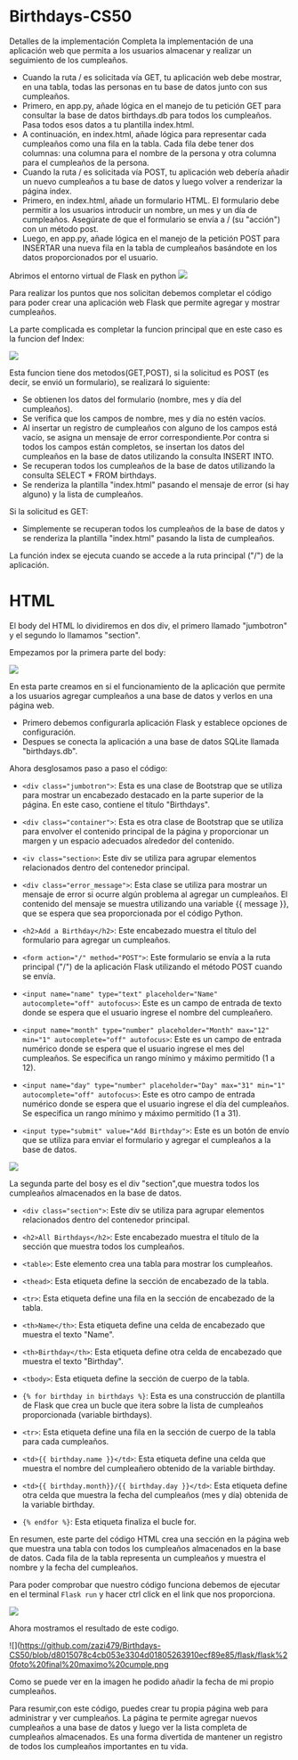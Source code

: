 # Birthdays-CS50

Detalles de la implementación
Completa la implementación de una aplicación web que permita a los usuarios almacenar y realizar un seguimiento de los cumpleaños.

- Cuando la ruta / es solicitada vía GET, tu aplicación web debe mostrar, en una tabla, todas las personas en tu base de datos junto con sus cumpleaños.
- Primero, en app.py, añade lógica en el manejo de tu petición GET para consultar la base de datos birthdays.db para todos los cumpleaños. Pasa todos esos datos a tu plantilla index.html.
- A continuación, en index.html, añade lógica para representar cada cumpleaños como una fila en la tabla. Cada fila debe tener dos columnas: una columna para el nombre de la persona y otra columna para el cumpleaños de la persona.
- Cuando la ruta / es solicitada vía POST, tu aplicación web debería añadir un nuevo cumpleaños a tu base de datos y luego volver a renderizar la página index.
- Primero, en index.html, añade un formulario HTML. El formulario debe permitir a los usuarios introducir un nombre, un mes y un día de cumpleaños. Asegúrate de que el formulario se envía a / (su "acción") con un método post.
- Luego, en app.py, añade lógica en el manejo de la petición POST para INSERTAR una nueva fila en la tabla de cumpleaños basándote en los datos proporcionados por el usuario.

 Abrimos el entorno virtual de Flask en python
 ![](https://github.com/zazi479/Birthdays-CS50/blob/3b448bd5ca0e7a1aeacc960a73a26124751559f0/flask/abrir%20el%20entorno%20flask.png)
 
 
Para realizar los puntos que nos solicitan debemos completar el código para poder crear una aplicación web Flask que permite agregar y mostrar cumpleaños.

La parte complicada es completar la funcion principal que en este caso es la funcion def Index:

![](https://github.com/zazi479/Birthdays-CS50/blob/3b448bd5ca0e7a1aeacc960a73a26124751559f0/flask/funcion%20flask.png)

Esta funcion tiene dos metodos(GET,POST), si la solicitud es POST (es decir, se envió un formulario), se realizará lo siguiente:
- Se obtienen los datos del formulario (nombre, mes y día del cumpleaños).
- Se verifica que los campos de nombre, mes y día no estén vacíos.
- Al insertar un registro de cumpleaños con alguno de los campos está vacío, se asigna un mensaje de error correspondiente.Por contra si  todos los campos están completos, se insertan los datos del cumpleaños en la base de datos utilizando la consulta INSERT INTO.
- Se recuperan todos los cumpleaños de la base de datos utilizando la consulta SELECT * FROM birthdays.
- Se renderiza la plantilla "index.html" pasando el mensaje de error (si hay alguno) y la lista de cumpleaños.

Si la solicitud es GET:
- Simplemente se recuperan todos los cumpleaños de la base de datos y se renderiza la plantilla "index.html" pasando la lista de cumpleaños.

La función index se ejecuta cuando se accede a la ruta principal ("/") de la aplicación.



# HTML

El body del HTML lo dividiremos en dos div, el primero llamado "jumbotron" y el segundo lo llamamos "section".

Empezamos por la primera parte del body:

![](https://github.com/zazi479/Birthdays-CS50/blob/247fda1caed4c391387351517aa0078516f6ff6c/flask/body%201.png)

En esta parte creamos en si el funcionamiento de la aplicación que permite a los usuarios agregar cumpleaños a una base de datos y verlos en una página web.

- Primero debemos configurarla aplicación Flask y establece opciones de configuración.
- Despues se conecta la aplicación a una base de datos SQLite llamada "birthdays.db".

Ahora desglosamos paso a paso el código:
- ```<div class="jumbotron">```: Esta es una clase de Bootstrap que se utiliza para mostrar un encabezado destacado en la parte superior de la página. En este caso, contiene el título "Birthdays".

- ```<div class="container">```: Esta es otra clase de Bootstrap que se utiliza para envolver el contenido principal de la página y proporcionar un margen y un espacio adecuados alrededor del contenido.

- ```<iv class="section>```: Este div se utiliza para agrupar elementos relacionados dentro del contenedor principal.

- ```<div class="error_message">```: Esta clase se utiliza para mostrar un mensaje de error si ocurre algún problema al agregar un cumpleaños. El contenido del mensaje se muestra utilizando una variable {{ message }}, que se espera que sea proporcionada por el código Python.

- ```<h2>Add a Birthday</h2>```: Este encabezado muestra el título del formulario para agregar un cumpleaños.

- ```<form action="/" method="POST">```: Este formulario se envía a la ruta principal ("/") de la aplicación Flask utilizando el método POST cuando se envía.

- ```<input name="name" type="text" placeholder="Name" autocomplete="off" autofocus>```: Este es un campo de entrada de texto donde se espera que el usuario ingrese el nombre del cumpleañero.

- ```<input name="month" type="number" placeholder="Month" max="12" min="1" autocomplete="off" autofocus>```: Este es un campo de entrada numérico donde se espera que el usuario ingrese el mes del cumpleaños. Se especifica un rango mínimo y máximo permitido (1 a 12).

- ```<input name="day" type="number" placeholder="Day" max="31" min="1" autocomplete="off" autofocus>```: Este es otro campo de entrada numérico donde se espera que el usuario ingrese el día del cumpleaños. Se especifica un rango mínimo y máximo permitido (1 a 31).

- ```<input type="submit" value="Add Birthday">```: Este es un botón de envío que se utiliza para enviar el formulario y agregar el cumpleaños a la base de datos.

![](https://github.com/zazi479/Birthdays-CS50/blob/247fda1caed4c391387351517aa0078516f6ff6c/flask/body2.png)

La segunda parte del bosy es el div "section",que muestra todos los cumpleaños almacenados en la base de datos.


- ```<div class="section">```: Este div se utiliza para agrupar elementos relacionados dentro del contenedor principal.

- ```<h2>All Birthdays</h2>```: Este encabezado muestra el título de la sección que muestra todos los cumpleaños.

- ```<table>```: Este elemento crea una tabla para mostrar los cumpleaños.

- ```<thead>```: Esta etiqueta define la sección de encabezado de la tabla.

- ```<tr>```: Esta etiqueta define una fila en la sección de encabezado de la tabla.

- ```<th>Name</th>```: Esta etiqueta define una celda de encabezado que muestra el texto "Name".

- ```<th>Birthday</th>```: Esta etiqueta define otra celda de encabezado que muestra el texto "Birthday".

- ```<tbody>```: Esta etiqueta define la sección de cuerpo de la tabla.

- ```{% for birthday in birthdays %}```: Esta es una construcción de plantilla de Flask que crea un bucle que itera sobre la lista de cumpleaños proporcionada (variable birthdays).

- ```<tr>```: Esta etiqueta define una fila en la sección de cuerpo de la tabla para cada cumpleaños.

- ```<td>{{ birthday.name }}</td>```: Esta etiqueta define una celda que muestra el nombre del cumpleañero obtenido de la variable birthday.

- ```<td>{{ birthday.month}}/{{ birthday.day }}</td>```: Esta etiqueta define otra celda que muestra la fecha del cumpleaños (mes y día) obtenida de la variable birthday.

- ```{% endfor %}```: Esta etiqueta finaliza el bucle for.

 En resumen, este parte del código HTML crea una sección en la página web que muestra una tabla con todos los cumpleaños almacenados en la base de datos. Cada fila de la tabla representa un cumpleaños y muestra el nombre y la fecha del cumpleaños.
 
 Para poder comprobar que nuestro código funciona debemos de ejecutar en el terminal 
 ``` Flask run ```  y hacer ctrl click en el link que nos proporciona.
 
 ![](https://github.com/zazi479/Birthdays-CS50/blob/fc2b3ed4d8a189ac5faeb5c25996ff7772bd86a3/flask/abrir%20la%20web.png)

Ahora mostramos el resultado de este codigo.

![](https://github.com/zazi479/Birthdays-CS50/blob/d8015078c4cb053e3304d01805263910ecf89e85/flask/flask%20foto%20final%20maximo%20cumple.png

Como se puede ver en la imagen he podido añadir la fecha de mi propio cumpleaños.

Para resumir,con este código, puedes crear tu propia página web para administrar y ver cumpleaños. La página te permite agregar nuevos cumpleaños a una base de datos y luego ver la lista completa de cumpleaños almacenados. Es una forma divertida de mantener un registro de todos los cumpleaños importantes en tu vida.








